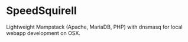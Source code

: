 # SpeedSquirell
Lightweight Mampstack (Apache, MariaDB, PHP) with dnsmasq for local webapp development on OSX.
